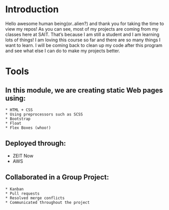 # Introduction


Hello awesome human being(or..alien?) and thank you for taking the time to view my repos!
As you can see, most of my projects are coming from my classes here at SAIT.
That’s because I am still a student and I am learning lots of things! I am loving this course so far and there are so many things I want to learn. I will be coming back to clean up my code after this program and see what else I can do to make my projects better.



# Tools

## In this module, we are creating static Web pages using:
```
* HTML + CSS 
* Using preprocessors such as SCSS
* Bootstrap
* Float
* Flex Boxes (whoo!)

```

## Deployed through:
* ZEIT Now
* AWS

## Collaborated in a Group Project:
```
* Kanban 
* Pull requests
* Resolved merge conflicts
* Communicated throughout the project

